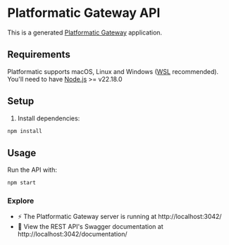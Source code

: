 # Platformatic Gateway API

This is a generated [Platformatic Gateway](https://docs.platformatic.dev/docs/gateway/overview) application.

## Requirements

Platformatic supports macOS, Linux and Windows ([WSL](https://docs.microsoft.com/windows/wsl/) recommended).
You'll need to have [Node.js](https://nodejs.org/) >= v22.18.0

## Setup

1. Install dependencies:

```bash
npm install
```

## Usage

Run the API with:

```bash
npm start
```

### Explore
- ⚡ The Platformatic Gateway server is running at http://localhost:3042/
- 📔 View the REST API's Swagger documentation at http://localhost:3042/documentation/


